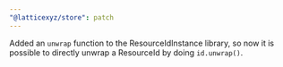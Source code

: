 ```yaml
---
"@latticexyz/store": patch
---
```


Added an `unwrap` function to the ResourceIdInstance library, so now it is possible to directly unwrap a ResourceId by doing `id.unwrap()`.
